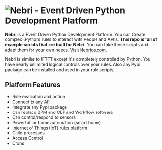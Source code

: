 ![Nebri - Event Driven Python Development Platform](https://raw.githubusercontent.com/adamhub/nebri/master/nebri_logo.png)
================
**Nebri** is a Event Driven Python Development Platform. You can Create complex (Python) rules to interact with People and API's. **This repo is full of example scripts that are built for Nebri**. You can take these scripts and adapt them for your own needs.  Visit [Nebrios.com](https://nebrios.com). 

Nebri is similar to IFTTT except it's completely controlled by Python. You have nearly unlimited logical controls over your rules. Also any Pypi package can be installed and used in your rule scripts. 

Platform Features
-----------------
* Rule evaluation and action 
* Connect to any API
* Integrate any Pypi package
* Can replace BPM and CEP and Workflow software
* Can control/respond to sensors
* Powerful for home automation (smart home)
* Internet of Things (IoT) rules platform
* Child processes
* Access Control
* Crons
